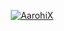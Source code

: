 <p align="center">
<a href="https://t.me/LuckyRaja0"> <img src="https://img.shields.io/badge/𝐋𝚄𝙲𝙺𝚈 𝐑𝙰𝙹𝙰-darkred?style=for-the-badge&logo=telegram" alt="AarohiX" /> </a>
</p>
